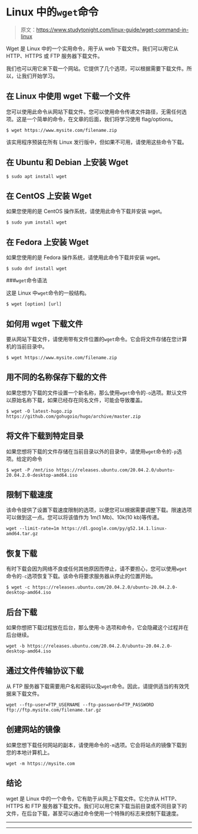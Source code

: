 # Linux 中的`wget`命令

> 原文：<https://www.studytonight.com/linux-guide/wget-command-in-linux>

Wget 是 Linux 中的一个实用命令，用于从 web 下载文件。我们可以用它从 HTTP、HTTPS 或 FTP 服务器下载文件。

我们也可以用它来下载一个网站。它提供了几个选项，可以根据需要下载文件。所以，让我们开始学习。

## 在 Linux 中使用 wget 下载一个文件

您可以使用此命令从网站下载文件。您可以使用命令传递文件路径，无需任何选项。这是一个简单的命令，在文章的后面，我们将学习使用 flag/options。

```
$ wget https://www.mysite.com/filename.zip
```

该实用程序预装在所有 Linux 发行版中，但如果不可用，请使用这些命令下载。

## 在 Ubuntu 和 Debian 上安装 Wget

```
$ sudo apt install wget
```

## 在 CentOS 上安装 Wget

如果您使用的是 CentOS 操作系统，请使用此命令下载并安装 wget。

```
$ sudo yum install wget
```

## 在 Fedora 上安装 Wget

如果您使用的是 Fedora 操作系统，请使用此命令下载并安装 wget。

```
$ sudo dnf install wget
```

###`wget`命令语法

这是 Linux 中`wget`命令的一般结构。

```
$ wget [option] [url]
```

## 如何用 wget 下载文件

要从网站下载文件，请使用带有文件位置的`wget`命令。它会将文件存储在您计算机的当前目录中。

```
$ wget https://www.mysite.com/filename.zip
```

## 用不同的名称保存下载的文件

如果您想为下载的文件设置一个新名称，那么使用`wget`命令的`-o`选项。默认文件以原始名称下载，如果已经存在同名文件，可能会导致覆盖。

```
$ wget -O latest-hugo.zip https://github.com/gohugoio/hugo/archive/master.zip
```

## 将文件下载到特定目录

如果您想将下载的文件存储在当前目录以外的目录中，请使用`wget`命令的`-p`选项。给定的命令

```
$ wget -P /mnt/iso https://releases.ubuntu.com/20.04.2.0/ubuntu-20.04.2.0-desktop-amd64.iso
```

## 限制下载速度

该命令提供了设置下载速度限制的选项，以便您可以根据需要调整下载。限速选项可以做到这一点。您可以将该值作为 1m(1 Mb)、10k(10 kb)等传递。

```
wget --limit-rate=1m https://dl.google.com/py/g52.14.1.linux-amd64.tar.gz
```

## 恢复下载

有时下载会因为网络不良或任何其他原因而停止，请不要担心，您可以使用`wget`命令的`-c`选项恢复下载。该命令将要求服务器从停止的位置开始。

```
$ wget -c https://releases.ubuntu.com/20.04.2.0/ubuntu-20.04.2.0-desktop-amd64.iso
```

## 后台下载

如果你想把下载过程放在后台，那么使用-b 选项和命令，它会隐藏这个过程并在后台继续。

```
wget -b https://releases.ubuntu.com/20.04.2.0/ubuntu-20.04.2.0-desktop-amd64.iso
```

## 通过文件传输协议下载

从 FTP 服务器下载需要用户名和密码以及`wget`命令。因此，请提供适当的有效凭据来下载文件。

```
wget --ftp-user=FTP_USERNAME --ftp-password=FTP_PASSWORD ftp://ftp.mysite.com/filename.tar.gz
```

## 创建网站的镜像

如果您想下载任何网站的副本，请使用命令的`-m`选项。它会将站点的镜像下载到您的本地计算机上。

```
wget -m https://mysite.com
```

## 结论

wget 是 Linux 中的一个命令，它有助于从网上下载文件。它允许从 HTTP、HTTPS 和 FTP 服务器下载文件。我们可以用它来下载当前目录或不同目录下的文件，在后台下载，甚至可以通过命令使用一个特殊的标志来控制下载速度。

* * *

* * *